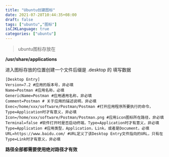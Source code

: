 ```yaml
---
title: "Ubuntu创建图标"
date: 2021-07-28T10:44:35+08:00
draft: false
tags: ["ubuntu","图标"]
isCJKLanguage: true
categories: ["ubuntu"]
---
```


> ubuntu图标存放在

**/usr/share/applications**

进入图标存放的位置创建一个文件后缀是 .desktop 的
填写数据
```shell
[Desktop Entry]
Version=7.2 #应用的版本号，非必填  
Name=Postman #应用名称，必填  
GenericName=Postman #应用通用名称，非必填  
Comment=Postman # 关于应用的描述说明，非必填  
Exec=/home/xxx/software/Postman/Postman #打开应用程序所要执行的命令，Type=Application时才有意义，非必填  
Icon=/home/xxx/software/Postman/Postman.png #应用icon图标所在路径，非必填  
Terminal=false #软件打开时是否启动终端，Type=Application时才有意义，非必填  
Type=Application #应用类型，Application，Link，或者是Document，必填  
URL=https://www.baidu.com/ #URL定义了该Desktop Entry文件指向的URL，只有在Type=Link时才有意义，非必填  
```
**路径全部都需要使用绝对路径才有效**